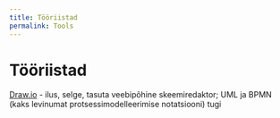 ```yaml
---
title: Tööriistad
permalink: Tools
---
```


# Tööriistad

[Draw.io](https://www.draw.io/) - ilus, selge, tasuta veebipõhine skeemiredaktor; UML ja BPMN (kaks levinumat protsessimodelleerimise notatsiooni) tugi
